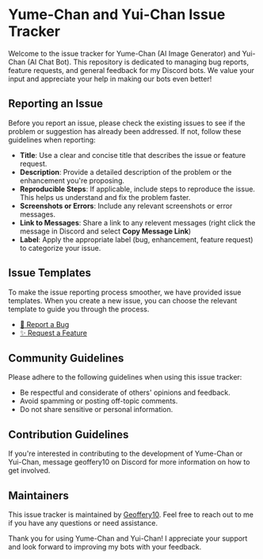 # Yume-Chan and Yui-Chan Issue Tracker

Welcome to the issue tracker for Yume-Chan (AI Image Generator) and Yui-Chan (AI Chat Bot). This repository is dedicated to managing bug reports, feature requests, and general feedback for my Discord bots. We value your input and appreciate your help in making our bots even better!

## Reporting an Issue

Before you report an issue, please check the existing issues to see if the problem or suggestion has already been addressed. If not, follow these guidelines when reporting:

- **Title**: Use a clear and concise title that describes the issue or feature request.
- **Description**: Provide a detailed description of the problem or the enhancement you're proposing.
- **Reproducible Steps**: If applicable, include steps to reproduce the issue. This helps us understand and fix the problem faster.
- **Screenshots or Errors**: Include any relevant screenshots or error messages.
- **Link to Messages**: Share a link to any relevent messages (right click the message in Discord and select **Copy Message Link**)
- **Label**: Apply the appropriate label (bug, enhancement, feature request) to categorize your issue.

## Issue Templates

To make the issue reporting process smoother, we have provided issue templates. When you create a new issue, you can choose the relevant template to guide you through the process.

- [🐞 Report a Bug](https://github.com/Geoffery10/AI-Bot-Issues/blob/main/bug_report.md)
- [✨ Request a Feature](https://github.com/Geoffery10/AI-Bot-Issues/blob/main/feature_request.md)

## Community Guidelines

Please adhere to the following guidelines when using this issue tracker:

- Be respectful and considerate of others' opinions and feedback.
- Avoid spamming or posting off-topic comments.
- Do not share sensitive or personal information.

## Contribution Guidelines

If you're interested in contributing to the development of Yume-Chan or Yui-Chan, message geoffery10 on Discord for more information on how to get involved.

## Maintainers

This issue tracker is maintained by [Geoffery10](https://github.com/Geoffery10). Feel free to reach out to me if you have any questions or need assistance.

Thank you for using Yume-Chan and Yui-Chan! I appreciate your support and look forward to improving my bots with your feedback.
